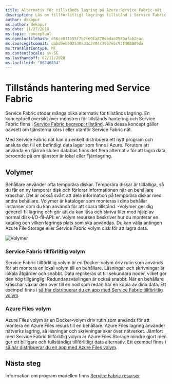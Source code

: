 ```yaml
---
title: Alternativ för tillstånds lagring på Azure Service Fabric-nät
description: Läs om tillförlitligt lagrings tillstånd i Service Fabric nätprogram som körs på Azure Service Fabric-nätet.
author: dkkapur
ms.author: dekapur
ms.date: 11/27/2018
ms.topic: conceptual
ms.openlocfilehash: d56ce811155f7b7f60fa870dbdae2550afab2eac
ms.sourcegitcommit: dabd9eb9925308d3c2404c3957e5c921408089da
ms.translationtype: MT
ms.contentlocale: sv-SE
ms.lasthandoff: 07/11/2020
ms.locfileid: "86246834"
---
```

# <a name="state-management-with-service-fabric"></a>Tillstånds hantering med Service Fabric

Service Fabric stöder många olika alternativ för tillstånds lagring. En konceptuell översikt över mönstren för tillstånds hantering och Service Fabric finns i [Service Fabric begrepp: tillstånd](../service-fabric/service-fabric-concepts-state.md). Alla dessa koncept gäller oavsett om tjänsterna körs i eller utanför Service Fabric nät. 

Med Service Fabric nät kan du enkelt distribuera ett nytt program och ansluta det till ett befintligt data lager som finns i Azure. Förutom att använda en fjärran sluten databas finns det flera alternativ för att lagra data, beroende på om tjänsten är lokal eller Fjärrlagring. 

## <a name="volumes"></a>Volymer

Behållare använder ofta temporära diskar. Temporära diskar är tillfälliga, så du får en ny temporär disk och förlorar informationen när en behållare kraschar. Det är också svårt att dela information på temporära diskar med andra behållare. Volymer är kataloger som monteras i dina behållar instanser som du kan använda för att spara tillstånd. -Volymer ger dig generell fil lagring och gör att du kan läsa och skriva filer med hjälp av normal disk-I/O-fil-API: er. Volym resursen beskriver hur du monterar en katalog och vilken lagrings plats som ska användas. Du kan välja antingen Azure File Storage eller Service Fabric volym disk för att lagra data.

![Volymer][image3]

### <a name="service-fabric-reliable-volume"></a>Service Fabric tillförlitlig volym

Service Fabric tillförlitlig volym är en Docker-volym driv rutin som används för att montera en lokal volym till en behållare. Läsningar och skrivningar är lokala åtgärder och snabbt. Data replikeras ut till sekundära noder, vilket gör den hög tillgänglig. Redundansväxlingen är också snabbt. När en behållare kraschar växlar den över till en nod som redan har en kopia av dina data. Ett exempel finns i [så här distribuerar du en app med Service Fabric tillförlitlig volym](service-fabric-mesh-howto-deploy-app-sfreliable-disk-volume.md).

### <a name="azure-files-volume"></a>Azure Files volym

Azure Files volym är en Docker-volym driv rutin som används för att montera en Azure Files resurs till en behållare. Azure Files lagring använder nätverks lagring, så läsningar och skrivningar sker över nätverket. Jämfört med Service Fabric tillförlitlig volym är Azure Files Storage mindre gjort men ger ett billigare och fullständigt tillförlitligt data alternativ. Ett exempel finns i [så här distribuerar du en app med Azure Files volym](service-fabric-mesh-howto-deploy-app-azurefiles-volume.md).

## <a name="next-steps"></a>Nästa steg

Information om program modellen finns [Service Fabric resurser](service-fabric-mesh-service-fabric-resources.md)

[image3]: ./media/service-fabric-mesh-storing-state/volumes.png
